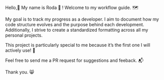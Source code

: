 Hello,👋 My name is Roda 🌷 ! Welcome to my workflow guide. 🗺️

My goal is to track my progress as a developer. I aim to document how my code structure evolves and the purpose behind each development. Additionally, I strive to create a standardized formatting across all my personal projects.

This project is particularly special to me because it’s the first one I will actively use! 💖

Feel free to send me a PR request for suggestions and feeback. 📬 

Thank you. 😸
